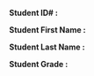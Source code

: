 <!DOCTYPE html>
<html>
<head>
	<title></title>
</head>
<body>
	<table>
    <p><b> Student ID#        : <a id="demo"></a> </p>
	<p> <b>Student First Name : <a id="demo1"> </p> </a>
	<p> <b> Student Last Name  : <a id="demo2"></a> </p>
	<p> <b>Student Grade      :  <a id="grade"> </a> </p>
	<a style="color: red" id="red" > </a> <a style="color: blue" id="blue"></a></p>
	<p style="color: red" id="red1"> </p>
	<P style="color: blue" id="blue2"> </p>


<script type="text/javascript">
var a=prompt("Input Student Id#: ");
var b=prompt("Input First Name: ");
var c=prompt("Input Last name");
var d=prompt("Enter Student Grade: ");	

    document.getElementById("demo").innerHTML=a;
    document.getElementById("demo1").innerHTML=b;
    document.getElementById("demo2").innerHTML=c;
     document.getElementById("grade").innerHTML=d;


   	



if(d%2==0 && d<=3 )
{


 document.getElementById("blue").innerHTML="PASSED"

}
else if(d%2==0 && d>3)
{

	document.getElementById("blue").innerHTML="FAILED" 
}

else if(d%2==1&& d<=3)
{
	 	document.getElementById("red").innerHTML="PASSED "
}
else if(d%2==1 && d>3)
{
	 
	document.getElementById("red").innerHTML="FAILED" 
}



		</script>

</body>
</html>

